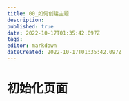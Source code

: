 ```yaml
---
title: 00_如何创建主题
description: 
published: true
date: 2022-10-17T01:35:42.097Z
tags: 
editor: markdown
dateCreated: 2022-10-17T01:35:42.097Z
---
```


# 初始化页面
